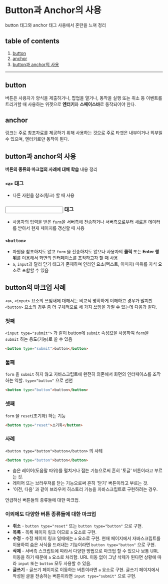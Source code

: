 # Button과 Anchor의 사용

button 태그와 anchor 태그 사용에서 혼란을 느껴 정리



## table of contents

1. [button](#button)
1. [anchor](#anchor)
1. [button과 anchor의 사용](#button과-anchor의-사용)

---



## button

버튼은 사용자가 양식을 제출하거나, 팝업을 열거나, 동작을 실행 또는 취소 등 이벤트를 트리거할 때 사용하는 위젯으로 **엔터키**와 **스페이스바**로 동작되어야 한다.  



## anchor 

링크는 주로 참조자료를 제공하기 위해 사용하는 것으로 주로 타겟은 내부이거나 외부일 수 있으며, 엔터키로만 동작이 된다. 


## button과 anchor의 사용

**버튼의 종류와 마크업의 사례에 대해 학습** 내용 정리

### `<a>` 태그

- 다른 자원을 참조(링크) 할 때 사용

### <input> 태그

- 사용자의 입력을 받은 `form`을 서버측에 전송하거나 서버측으로부터 새로운 데이터를 받아서 현재 페이지를 갱신할 때 사용

### `<button>`

- 자원을 참조하지도 않고 `form` 을 전송하지도 않으나 사용자의 **클릭** 또는 **Enter 행위**를 이용해서 화면의 인터페이스를 조작하고자 할 때 사용 
- `a`, `input`과 달리 닫기 태그가 존재하며 인라인 요소(텍스트, 이미지) 따위를 자식 요소로 포함할 수 있음



## button의 마크업 사례

`<a>`, `<input>` 요소의 쓰임새에 대해서는 비교적 명확하게 이해하고 경우가 많지만 `<button>` 요소의 경우 좀 더 구체적으로 세 가지 쓰임을 가질 수 있는데 다음과 같다.

### 첫째

`<input type="submit">` 과 같이 button에  `submit` 속성값을 사용하여 `form`을 `submit` 하는 용도(기능)로 쓸 수 있음

```html
<button type="submit">button</button>
```



### 둘째
`form` 을 `submit` 하지 않고 자바스크립트에 완전히 의존해서 화면의 인터페이스를 조작하는 역할. `type="button"` 으로 선언

```html
<button type="button">button</button>
```

### 셋째
`form` 을 `reset`(초기화) 하는 기능 

```html
<button type="reset">초기화</button>
```


### 사례

`<button type="button">button</button>` 의 사례

```html
<button type="button">button</button>
```

- 숨은 레이어(도움말 따위)를 펼치거나 접는 기능으로써 흔히 '토글' 버튼이라고 부르는 것.
- 레이어 또는 브라우저를 닫는 기능으로써 흔히 '닫기' 버튼이라고 부르는 것.
- '이전, 다음' 과 같이 브라우저 히스토리 기능을 자바스크립트로 구현하려는 경우.

언급하신 버튼들의 종류들에 대한 마크업.



### 이외에도 다양한 버튼 종류들에 대한 마크업

- **취소** - `button type="reset"` 또는 `button type="button"` 으로 구현.
- **목록** - 목록 페이지 링크 이므로 `a` 요소로 구현.
- **수정** - 수정 페이지 링크 일때에는 `a` 요소로 구현. 현재 페이지에서 자바스크립트를 이용하여 숨은 서식을 드러내는 기능이라면 `button type="button"` 으로 구현.
- **삭제** - 서버측 스크립트에 따라서 다양한 방법으로 마크업 할 수 있으나 보통 URL 이동을 하기 때문에 `a` 요소로 처리함. URL 이동 없이 그냥 삭제가 된다면 상황에 따라 `input` 또는 `button` 모두 사용할 수 있음.
- **글쓰기** - 글쓰기 페이지로 이동하는 버튼이라면 `a` 요소로 구현. 글쓰기 페이지에서 작성된 글을 전송하는 버튼이라면 `input type="submit"` 으로 구현.